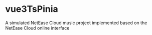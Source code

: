 # vue3TsPinia
A simulated NetEase Cloud music project implemented based on the NetEase Cloud online interface
